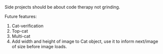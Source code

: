 Side projects should be about code therapy not grinding.

Future features:

1. Cat-verification
2. Top-cat
3. Multi-cat
4. Add width and height of image to Cat object, use it to inform next/image of size before image loads.
